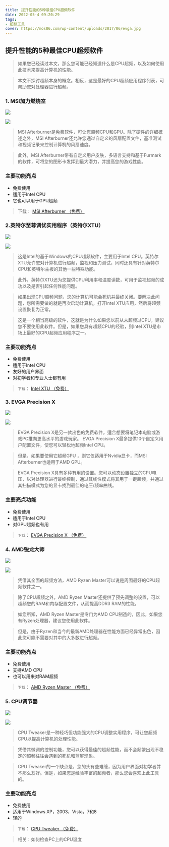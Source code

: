 ```yaml
---
title: 提升性能的5种最佳CPU超频软件
date: 2022-05-4 09:20:29
tags:
- 超频工具
cover: https://mos86.com/wp-content/uploads/2017/06/evga.jpg
---
```


## 提升性能的5种最佳CPU超频软件



> 如果您已经读过本文，那么您可能已经知道什么是CPU超频，以及如何使用此技术来提高计算机的性能。

> 本文不探讨超频本身的概念。相反，这是最好的CPU超频应用程序列表，可帮助您对处理器进行超频。

### 1. MSI加力燃烧室

![](https://i0.wp.com/static1.makeuseofimages.com/wordpress/wp-content/uploads/2021/01/msi-afterburner-core-clock.jpg?w=750&ssl=1)

![](https://i0.wp.com/static1.makeuseofimages.com/wordpress/wp-content/uploads/2021/01/msi-afterburner-core-clock.jpg?w=750&ssl=1)

> MSI Afterburner是免费软件，可让您超频CPU和GPU。除了硬件的详细概述之外，MSI Afterburner还允许您通过自定义的风扇配置文件，基准测试和视频记录来控制计算机的风扇速度。

> 此外，MSI Afterburner带有自定义用户皮肤，多语言支持和基于Furmark的软件，可将您的图形卡发挥到最大潜力，并提高您的游戏性能。

### 主要功能亮点

*   免费使用
*   适用于Intel CPU
*   它也可以用于GPU超频

> 下载： [MSI Afterburner （免费）](https://www.msi.com/Landing/afterburner)

### 2.英特尔至尊调优实用程序（英特尔XTU）

![](https://i0.wp.com/static1.makeuseofimages.com/wordpress/wp-content/uploads/2021/04/Intel-XTU.png?w=750&ssl=1)

![](https://i0.wp.com/static1.makeuseofimages.com/wordpress/wp-content/uploads/2021/04/Intel-XTU.png?w=750&ssl=1)

> 这是Intel的基于Windows的CPU超频软件，主要用于Intel CPU。英特尔XTU允许您对计算机进行超频，监视和压力测试，同时还具有针对英特尔CPU和英特尔主板的其他一些特殊功能。

> 此外，英特尔XTU还为您提供CPU利用率和温度读数，可用于监视超频的成功以及是否引起任何性能问题。

> 如果出现CPU超频问题，您的计算机可能会死机并最终关闭。要解决此问题，您所需要做的就是再次启动计算机，打开Intel XTU应用，然后将超频设置恢复为正常。

> 这是一个相当高级的软件，这就是为什么如果您以前从未超频过CPU，建议您不要使用此软件。但是，如果您具有超频CPU的经验，则Intel XTU是市场上最好的CPU超频应用程序之一。

### 主要功能亮点

*   免费使用
*   适用于Intel CPU
*   友好的用户界面
*   对初学者和专业人士都有用

> `下载`： [Intel XTU （免费）](https://downloadcenter.intel.com/download/29183/Intel-Extreme-Tuning-Utility-Intel-XTU-)

### 3. EVGA Precision X

![](https://i0.wp.com/static1.makeuseofimages.com/wordpress/wp-content/uploads/2021/04/EVGA-Precision-X.png?w=750&ssl=1)

![](https://i0.wp.com/static1.makeuseofimages.com/wordpress/wp-content/uploads/2021/04/EVGA-Precision-X.png?w=750&ssl=1)

> EVGA Precision X是另一款出色的免费软件，适合想要将笔记本电脑或游戏PC推向更高水平的游戏玩家。 EVGA Precision X最多提供10个自定义用户配置文件，使您可以轻松地超频Intel CPU。

> 但是，如果要使用它超频GPU ，则它仅适用于Nvidia显卡，而MSI Afterburner也适用于AMD GPU。

> EVGA Precision X具有多种有用的设置。您可以动态设置独立的CPU电压，以对处理器进行最终控制，通过其线性模式将其用于一键超频，并通过其扫描模式为您的显卡找到最佳的电压/频率曲线。

### 主要亮点功能

*   免费使用
*   适用于Intel CPU
*   对GPU超频也有用

> `下载`： [EVGA Precision X （免费）](https://www.evga.com/precisionx1/)

### 4. AMD锐龙大师

![](https://i0.wp.com/static1.makeuseofimages.com/wordpress/wp-content/uploads/2021/04/AMD-Ryzen-Master.png?w=750&ssl=1)

![](https://i0.wp.com/static1.makeuseofimages.com/wordpress/wp-content/uploads/2021/04/AMD-Ryzen-Master.png?w=750&ssl=1)

> 凭借其全面的超频方法，AMD Ryzen Master可以说是周围最好的CPU超频软件之一。

> 除了CPU超频之外，AMD Ryzen Master还提供了预先调整的设置，可以超频您的RAM和内存配置文件，从而提高DDR3 RAM的性能。

> 如您所知，AMD Ryzen Master是专门为AMD CPU制造的，因此，如果您有Ryzen处理器，建议您使用此软件。

> 但是，由于Ryzen和当今的最新AMD处理器在性能方面已经异常出色，因此您可能不需要对其中的大多数进行超频。

### 主要功能亮点

*   免费使用
*   支持AMD CPU
*   也可以用来对RAM超频

> `下载`： [AMD Ryzen Master （免费）](https://www.amd.com/en/technologies/ryzen-master)

### 5. CPU调节器

![](https://i0.wp.com/static1.makeuseofimages.com/wordpress/wp-content/uploads/2021/04/cpu-tweaker.png?w=750&ssl=1)

![](https://i0.wp.com/static1.makeuseofimages.com/wordpress/wp-content/uploads/2021/04/cpu-tweaker.png?w=750&ssl=1)

> CPU Tweaker是一种轻巧但功能强大的CPU调整实用程序，可让您超频CPU以提高计算机的处理性能。

> 凭借其微调的控制功能，您可以获得最佳的超频性能，而不会频繁出现不稳定的超频往往会遇到的死机和蓝屏现象。

> CPU Tweaker的一个缺点是，您的头有些难缠，因为用户界面对初学者并不那么友好。但是，如果您是经验丰富的超频者，那么您会喜欢上此工具的。

### 主要功能亮点

*   免费使用
*   适用于Windows XP，2003，Vista，7和8
*   轻的

> `下载`： [CPU Tweaker （免费）](https://www.majorgeeks.com/files/details/cpu_tweaker.html)

> 相关：如何检查PC上的CPU温度

